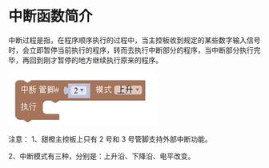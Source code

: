 # 中断函数简介

中断过程是指，在程序顺序执行的过程中，当主控板收到规定的某些数字输入信号时，会立即暂停当前执行的程序，转而去执行中断部分的程序，当中断部分执行完毕，再回到刚才暂停的地方继续执行原来的程序。

![&#x56FE;2.2-10](../../../.gitbook/assets/image090.jpg)

注意： 1、甜橙主控板上只有 2 号和 3 号管脚支持外部中断功能。

2、中断模式有三种，分别是：上升沿、下降沿、电平改变。

